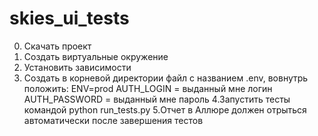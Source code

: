 # skies_ui_tests
0. Скачать проект
1. Создать виртуальные окружение
2. Установить зависимости
3. Создать в корневой директории файл с названием .env, вовнутрь положить:
ENV=prod
AUTH_LOGIN =  выданный мне логин
AUTH_PASSWORD = выданный мне пароль
4.Запустить тесты командой python run_tests.py
5.Отчет в Аллюре должен отрыться автоматически после завершения тестов
